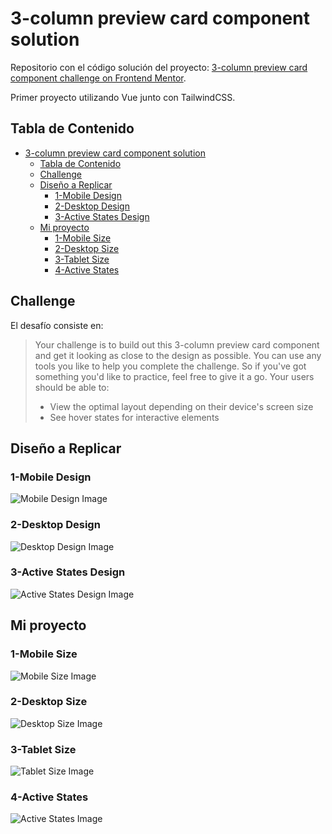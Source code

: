 # 3-column preview card component solution

Repositorio con el código solución del proyecto: [3-column preview card component challenge on Frontend Mentor](https://www.frontendmentor.io/challenges/3column-preview-card-component-pH92eAR2-).

Primer proyecto utilizando Vue junto con TailwindCSS.

## Tabla de Contenido

- [3-column preview card component solution](#3-column-preview-card-component-solution)
  - [Tabla de Contenido](#tabla-de-contenido)
  - [Challenge](#challenge)
  - [Diseño a Replicar](#diseño-a-replicar)
    - [1-Mobile Design](#1-mobile-design)
    - [2-Desktop Design](#2-desktop-design)
    - [3-Active States Design](#3-active-states-design)
  - [Mi proyecto](#mi-proyecto)
    - [1-Mobile Size](#1-mobile-size)
    - [2-Desktop Size](#2-desktop-size)
    - [3-Tablet Size](#3-tablet-size)
    - [4-Active States](#4-active-states)

## Challenge

El desafío consiste en:

> Your challenge is to build out this 3-column preview card component and get it looking as close to the design as possible.
> You can use any tools you like to help you complete the challenge. So if you've got something you'd like to practice, feel free to give it a go.
> Your users should be able to:
>
> - View the optimal layout depending on their device's screen size
> - See hover states for interactive elements

## Diseño a Replicar

### 1-Mobile Design

![Mobile Design Image](./screenshots/mobile-design.jpg)

### 2-Desktop Design

![Desktop Design Image](./screenshots/desktop-design.jpg)

### 3-Active States Design

![Active States Design Image](./screenshots/active-states.jpg)

## Mi proyecto

### 1-Mobile Size

![Mobile Size Image](./screenshots/waldo_mobile.webp)

### 2-Desktop Size

![Desktop Size Image](./screenshots/waldo_desktop.webp)

### 3-Tablet Size

![Tablet Size Image](./screenshots/waldo_tablet.webp)

### 4-Active States

![Active States Image](./screenshots/waldo_active_states.webp)
